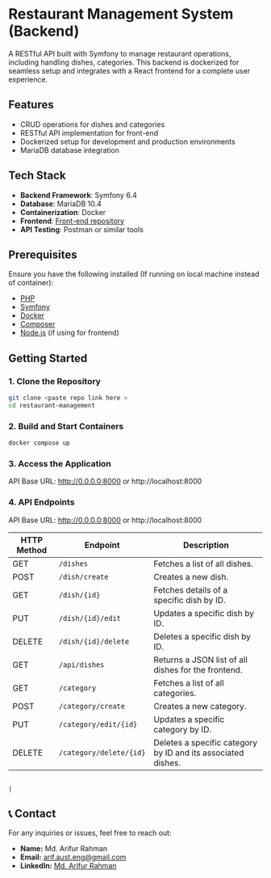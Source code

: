 # Restaurant Management System (Backend)

A RESTful API built with Symfony to manage restaurant operations, including handling dishes, categories. This backend is dockerized for seamless setup and integrates with a React frontend for a complete user experience.

## Features

- CRUD operations for dishes and categories
- RESTful API implementation for front-end
- Dockerized setup for development and production environments
- MariaDB database integration

## Tech Stack

- **Backend Framework**: Symfony 6.4
- **Database**: MariaDB 10.4
- **Containerization**: Docker
- **Frontend**: [Front-end repository](https://github.com/Engarif3/Bistro-delight)
- **API Testing**: Postman or similar tools

## Prerequisites

Ensure you have the following installed (If running on local machine instead of container):

- [PHP](https://www.php.net/)
- [Symfony](https://symfony.com/)
- [Docker](https://www.docker.com/)
- [Composer](https://getcomposer.org/)
- [Node.js](https://nodejs.org/) (if using for frontend)

## Getting Started

### 1. Clone the Repository

```bash
git clone <paste repo link here >
cd restaurant-management
```

### 2. Build and Start Containers

```bash
docker compose up

```

### 3. Access the Application

API Base URL: http://0.0.0.0:8000 or http://localhost:8000

### 4. API Endpoints

API Base URL: http://0.0.0.0:8000 or http://localhost:8000

| HTTP Method | Endpoint                | Description                                                  |
| ----------- | ----------------------- | ------------------------------------------------------------ |
| GET         | `/dishes`               | Fetches a list of all dishes.                                |
| POST        | `/dish/create`          | Creates a new dish.                                          |
| GET         | `/dish/{id}`            | Fetches details of a specific dish by ID.                    |
| PUT         | `/dish/{id}/edit`       | Updates a specific dish by ID.                               |
| DELETE      | `/dish/{id}/delete`     | Deletes a specific dish by ID.                               |
| GET         | `/api/dishes`           | Returns a JSON list of all dishes for the frontend.          |
| GET         | `/category`             | Fetches a list of all categories.                            |
| POST        | `/category/create`      | Creates a new category.                                      |
| PUT         | `/category/edit/{id}`   | Updates a specific category by ID.                           |
| DELETE      | `/category/delete/{id}` | Deletes a specific category by ID and its associated dishes. |

                                                                                 |

## 📞 Contact

For any inquiries or issues, feel free to reach out:

- **Name:** Md. Arifur Rahman
- **Email:** [arif.aust.eng@gmail.com](mailto:arif.aust.eng@gmail.com)
- **LinkedIn:** [Md. Arifur Rahman](https://www.linkedin.com/in/engarif3/)
